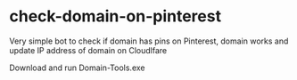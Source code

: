 # check-domain-on-pinterest
Very simple bot to check if domain has pins on Pinterest, domain works and update IP address of domain on Cloudlfare

Download and run Domain-Tools.exe
